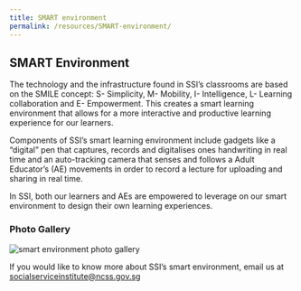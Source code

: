 ```yaml
---
title: SMART environment
permalink: /resources/SMART-environment/
---
```


## SMART Environment
The technology and the infrastructure found in SSI’s classrooms are based on the SMILE concept: S- Simplicity, M- Mobility, I- Intelligence, L- Learning collaboration and E- Empowerment. This creates a smart learning environment that allows for a more interactive and productive learning experience for our learners.

Components of SSI’s smart learning environment include gadgets like a “digital” pen that captures, records and digitalises ones handwriting in real time and an auto-tracking camera that senses and follows a Adult Educator’s (AE) movements in order to record a lecture for uploading and sharing in real time.

In SSI, both our learners and AEs are empowered to leverage on our smart environment to design their own learning experiences.

### Photo Gallery
![smart environment photo gallery](/images/resources/smart-environment.png)

If you would like to know more about SSI’s smart environment, email us at [socialserviceinstitute@ncss.gov.sg](mailto:socialserviceinstitute@ncss.gov.sg.)
